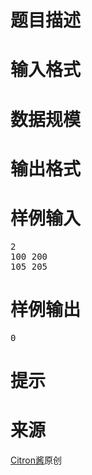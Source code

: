 

# 题目描述



# 输入格式



# 数据规模



# 输出格式



# 样例输入


<pre>2
100 200
105 205
</pre>

# 样例输出


<pre>0
</pre>

# 提示



# 来源


<p>
<a href="http://www.citronshrine.tk/" target="_blank">Citron酱</a>原创
</p>
